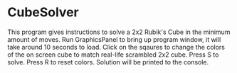 # CubeSolver
This program gives instructions to solve a 2x2 Rubik's Cube in the minimum amount of moves. 
Run GraphicsPanel to bring up program window, it will take around 10 seconds to load. 
Click on the sqaures to change the colors of the on screen cube to match real-life scrambled 2x2 cube. 
Press S to solve. Press R to reset colors. 
Solution will be printed to the console. 
